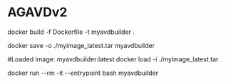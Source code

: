 # AGAVDv2
docker build -f Dockerfile -t myavdbuilder .

docker save -o ./myimage_latest.tar myavdbuilder

#Loaded image: myavdbuilder:latest
docker load -i ./myimage_latest.tar

docker run --rm -it --entrypoint bash myavdbuilder

